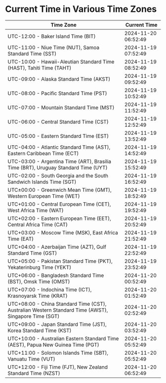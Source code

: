 # Current Time in Various Time Zones

| Time Zone | Current Time |
|-----------|--------------|
| UTC-12:00 - Baker Island Time (BIT) | 2024-11-20 06:52:49 |
| UTC-11:00 - Niue Time (NUT), Samoa Standard Time (SST) | 2024-11-19 07:52:49 |
| UTC-10:00 - Hawaii-Aleutian Standard Time (HAST), Tahiti Time (TAHT) | 2024-11-19 08:52:49 |
| UTC-09:00 - Alaska Standard Time (AKST) | 2024-11-19 09:52:49 |
| UTC-08:00 - Pacific Standard Time (PST) | 2024-11-19 10:52:49 |
| UTC-07:00 - Mountain Standard Time (MST) | 2024-11-19 11:52:49 |
| UTC-06:00 - Central Standard Time (CST) | 2024-11-19 12:52:49 |
| UTC-05:00 - Eastern Standard Time (EST) | 2024-11-19 13:52:49 |
| UTC-04:00 - Atlantic Standard Time (AST), Eastern Caribbean Time (ECT) | 2024-11-19 14:52:49 |
| UTC-03:00 - Argentina Time (ART), Brasília Time (BRT), Uruguay Standard Time (UYT) | 2024-11-19 15:52:49 |
| UTC-02:00 - South Georgia and the South Sandwich Islands Time (SGT) | 2024-11-19 16:52:49 |
| UTC±00:00 - Greenwich Mean Time (GMT), Western European Time (WET) | 2024-11-19 18:52:49 |
| UTC+01:00 - Central European Time (CET), West Africa Time (WAT) | 2024-11-19 19:52:49 |
| UTC+02:00 - Eastern European Time (EET), Central Africa Time (CAT) | 2024-11-19 20:52:49 |
| UTC+03:00 - Moscow Time (MSK), East Africa Time (EAT) | 2024-11-19 21:52:49 |
| UTC+04:00 - Azerbaijan Time (AZT), Gulf Standard Time (GST) | 2024-11-19 22:52:49 |
| UTC+05:00 - Pakistan Standard Time (PKT), Yekaterinburg Time (YEKT) | 2024-11-19 23:52:49 |
| UTC+06:00 - Bangladesh Standard Time (BST), Omsk Time (OMST) | 2024-11-20 00:52:49 |
| UTC+07:00 - Indochina Time (ICT), Krasnoyarsk Time (KRAT) | 2024-11-20 01:52:49 |
| UTC+08:00 - China Standard Time (CST), Australian Western Standard Time (AWST), Singapore Time (SGT) | 2024-11-20 02:52:49 |
| UTC+09:00 - Japan Standard Time (JST), Korea Standard Time (KST) | 2024-11-20 03:52:49 |
| UTC+10:00 - Australian Eastern Standard Time (AEST), Papua New Guinea Time (PGT) | 2024-11-20 05:52:49 |
| UTC+11:00 - Solomon Islands Time (SBT), Vanuatu Time (VUT) | 2024-11-20 05:52:49 |
| UTC+12:00 - Fiji Time (FJT), New Zealand Standard Time (NZST) | 2024-11-20 06:52:49 |
